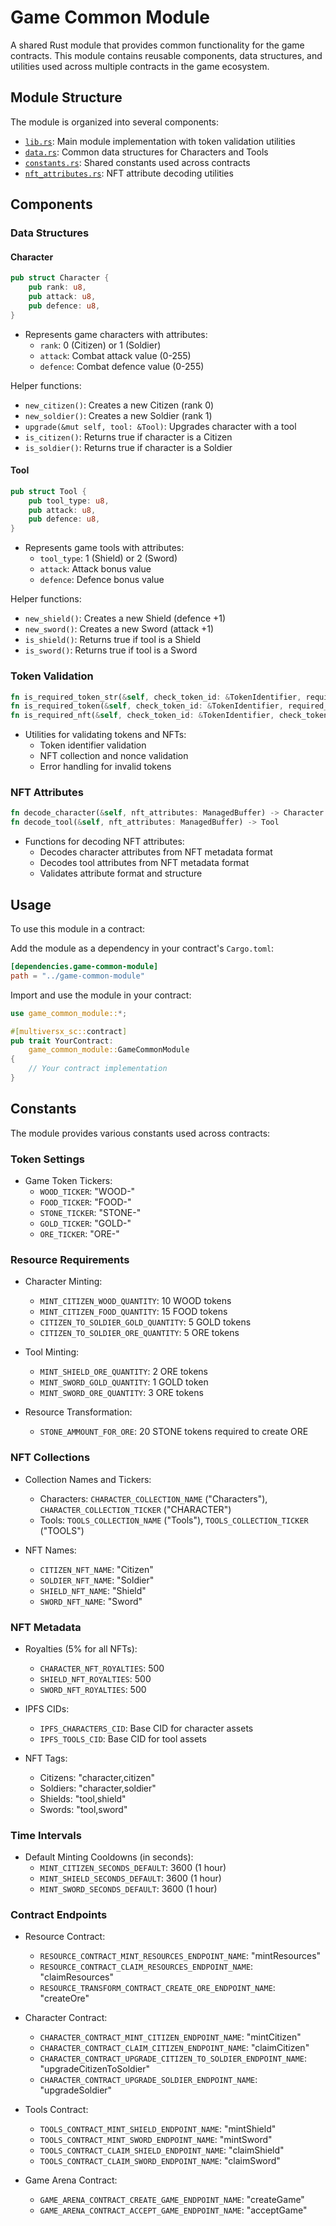 # Game Common Module

A shared Rust module that provides common functionality for the game contracts. This module contains reusable components, data structures, and utilities used across multiple contracts in the game ecosystem.

## Module Structure

The module is organized into several components:

- [`lib.rs`](src/lib.rs): Main module implementation with token validation utilities
- [`data.rs`](src/data.rs): Common data structures for Characters and Tools
- [`constants.rs`](src/constants.rs): Shared constants used across contracts
- [`nft_attributes.rs`](src/nft_attributes.rs): NFT attribute decoding utilities

## Components

### Data Structures

#### Character

```rust
pub struct Character {
    pub rank: u8,
    pub attack: u8,
    pub defence: u8,
}
```

- Represents game characters with attributes:
  - `rank`: 0 (Citizen) or 1 (Soldier)
  - `attack`: Combat attack value (0-255)
  - `defence`: Combat defence value (0-255)

Helper functions:

- `new_citizen()`: Creates a new Citizen (rank 0)
- `new_soldier()`: Creates a new Soldier (rank 1)
- `upgrade(&mut self, tool: &Tool)`: Upgrades character with a tool
- `is_citizen()`: Returns true if character is a Citizen
- `is_soldier()`: Returns true if character is a Soldier

#### Tool

```rust
pub struct Tool {
    pub tool_type: u8,
    pub attack: u8,
    pub defence: u8,
}
```

- Represents game tools with attributes:
  - `tool_type`: 1 (Shield) or 2 (Sword)
  - `attack`: Attack bonus value
  - `defence`: Defence bonus value

Helper functions:

- `new_shield()`: Creates a new Shield (defence +1)
- `new_sword()`: Creates a new Sword (attack +1)
- `is_shield()`: Returns true if tool is a Shield
- `is_sword()`: Returns true if tool is a Sword

### Token Validation

```rust
fn is_required_token_str(&self, check_token_id: &TokenIdentifier, required_token_ticker: &str) -> bool
fn is_required_token(&self, check_token_id: &TokenIdentifier, required_token_ticker: &ManagedBuffer) -> bool
fn is_required_nft(&self, check_token_id: &TokenIdentifier, check_token_nonce: u64, required_token_ticker: &ManagedBuffer, required_token_nonce: u64) -> bool
```

- Utilities for validating tokens and NFTs:
  - Token identifier validation
  - NFT collection and nonce validation
  - Error handling for invalid tokens

### NFT Attributes

```rust
fn decode_character(&self, nft_attributes: ManagedBuffer) -> Character
fn decode_tool(&self, nft_attributes: ManagedBuffer) -> Tool
```

- Functions for decoding NFT attributes:
  - Decodes character attributes from NFT metadata format
  - Decodes tool attributes from NFT metadata format
  - Validates attribute format and structure

## Usage

To use this module in a contract:

Add the module as a dependency in your contract's `Cargo.toml`:

```toml
[dependencies.game-common-module]
path = "../game-common-module"
```

Import and use the module in your contract:

```rust
use game_common_module::*;

#[multiversx_sc::contract]
pub trait YourContract:
    game_common_module::GameCommonModule
{
    // Your contract implementation
}
```

## Constants

The module provides various constants used across contracts:

### Token Settings

- Game Token Tickers:
  - `WOOD_TICKER`: "WOOD-"
  - `FOOD_TICKER`: "FOOD-"
  - `STONE_TICKER`: "STONE-"
  - `GOLD_TICKER`: "GOLD-"
  - `ORE_TICKER`: "ORE-"

### Resource Requirements

- Character Minting:
  - `MINT_CITIZEN_WOOD_QUANTITY`: 10 WOOD tokens
  - `MINT_CITIZEN_FOOD_QUANTITY`: 15 FOOD tokens
  - `CITIZEN_TO_SOLDIER_GOLD_QUANTITY`: 5 GOLD tokens
  - `CITIZEN_TO_SOLDIER_ORE_QUANTITY`: 5 ORE tokens

- Tool Minting:
  - `MINT_SHIELD_ORE_QUANTITY`: 2 ORE tokens
  - `MINT_SWORD_GOLD_QUANTITY`: 1 GOLD token
  - `MINT_SWORD_ORE_QUANTITY`: 3 ORE tokens

- Resource Transformation:
  - `STONE_AMMOUNT_FOR_ORE`: 20 STONE tokens required to create ORE

### NFT Collections

- Collection Names and Tickers:
  - Characters: `CHARACTER_COLLECTION_NAME` ("Characters"), `CHARACTER_COLLECTION_TICKER` ("CHARACTER")
  - Tools: `TOOLS_COLLECTION_NAME` ("Tools"), `TOOLS_COLLECTION_TICKER` ("TOOLS")

- NFT Names:
  - `CITIZEN_NFT_NAME`: "Citizen"
  - `SOLDIER_NFT_NAME`: "Soldier"
  - `SHIELD_NFT_NAME`: "Shield"
  - `SWORD_NFT_NAME`: "Sword"

### NFT Metadata

- Royalties (5% for all NFTs):
  - `CHARACTER_NFT_ROYALTIES`: 500
  - `SHIELD_NFT_ROYALTIES`: 500
  - `SWORD_NFT_ROYALTIES`: 500

- IPFS CIDs:
  - `IPFS_CHARACTERS_CID`: Base CID for character assets
  - `IPFS_TOOLS_CID`: Base CID for tool assets

- NFT Tags:
  - Citizens: "character,citizen"
  - Soldiers: "character,soldier"
  - Shields: "tool,shield"
  - Swords: "tool,sword"

### Time Intervals

- Default Minting Cooldowns (in seconds):
  - `MINT_CITIZEN_SECONDS_DEFAULT`: 3600 (1 hour)
  - `MINT_SHIELD_SECONDS_DEFAULT`: 3600 (1 hour)
  - `MINT_SWORD_SECONDS_DEFAULT`: 3600 (1 hour)

### Contract Endpoints

- Resource Contract:
  - `RESOURCE_CONTRACT_MINT_RESOURCES_ENDPOINT_NAME`: "mintResources"
  - `RESOURCE_CONTRACT_CLAIM_RESOURCES_ENDPOINT_NAME`: "claimResources"
  - `RESOURCE_TRANSFORM_CONTRACT_CREATE_ORE_ENDPOINT_NAME`: "createOre"

- Character Contract:
  - `CHARACTER_CONTRACT_MINT_CITIZEN_ENDPOINT_NAME`: "mintCitizen"
  - `CHARACTER_CONTRACT_CLAIM_CITIZEN_ENDPOINT_NAME`: "claimCitizen"
  - `CHARACTER_CONTRACT_UPGRADE_CITIZEN_TO_SOLDIER_ENDPOINT_NAME`: "upgradeCitizenToSoldier"
  - `CHARACTER_CONTRACT_UPGRADE_SOLDIER_ENDPOINT_NAME`: "upgradeSoldier"

- Tools Contract:
  - `TOOLS_CONTRACT_MINT_SHIELD_ENDPOINT_NAME`: "mintShield"
  - `TOOLS_CONTRACT_MINT_SWORD_ENDPOINT_NAME`: "mintSword"
  - `TOOLS_CONTRACT_CLAIM_SHIELD_ENDPOINT_NAME`: "claimShield"
  - `TOOLS_CONTRACT_CLAIM_SWORD_ENDPOINT_NAME`: "claimSword"

- Game Arena Contract:
  - `GAME_ARENA_CONTRACT_CREATE_GAME_ENDPOINT_NAME`: "createGame"
  - `GAME_ARENA_CONTRACT_ACCEPT_GAME_ENDPOINT_NAME`: "acceptGame"

